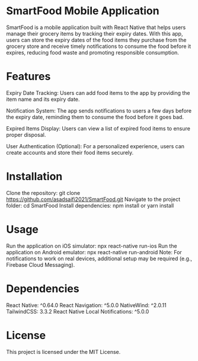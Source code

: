 # SmartFood Mobile Application

SmartFood is a mobile application built with React Native that helps users manage their grocery items by tracking their expiry dates. With this app, users can store the expiry dates of the food items they purchase from the grocery store and receive timely notifications to consume the food before it expires, reducing food waste and promoting responsible consumption.

# Features
Expiry Date Tracking: Users can add food items to the app by providing the item name and its expiry date.

Notification System: The app sends notifications to users a few days before the expiry date, reminding them to consume the food before it goes bad.

Expired Items Display: Users can view a list of expired food items to ensure proper disposal.

User Authentication (Optional): For a personalized experience, users can create accounts and store their food items securely.

# Installation
Clone the repository: git clone https://github.com/asadsaifi2021/SmartFood.git
Navigate to the project folder: cd SmartFood
Install dependencies: npm install or yarn install

# Usage
Run the application on iOS simulator: npx react-native run-ios
Run the application on Android emulator: npx react-native run-android
Note: For notifications to work on real devices, additional setup may be required (e.g., Firebase Cloud Messaging).

# Dependencies
React Native: ^0.64.0
React Navigation: ^5.0.0
NativeWind: ^2.0.11
TailwindCSS: 3.3.2
React Native Local Notifications: ^5.0.0

# License
This project is licensed under the MIT License.
